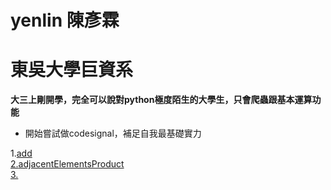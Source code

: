 # yenlin 陳彥霖 
# 東吳大學巨資系 

**大三上剛開學，完全可以說對python極度陌生的大學生，只會爬蟲跟基本運算功能**

* 開始嘗試做codesignal，補足自我最基礎實力

1.<a href='https://github.com/yen880405/yenlin/blob/master/codesignal/add.py'>add</br>
2.<a href='https://github.com/yen880405/yenlin/blob/master/codesignal/adjacentElementsProduct.py'>adjacentElementsProduct</br>
3.

